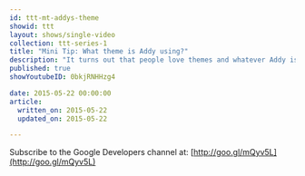 ```yaml
---
id: ttt-mt-addys-theme
showid: ttt
layout: shows/single-video
collection: ttt-series-1
title: "Mini Tip: What theme is Addy using?"
description: "It turns out that people love themes and whatever Addy is using for Sublime, people love it!  So you have to ask yourself, do you know what theme he’s using?"
published: true
showYoutubeID: 0bkjRNHHzg4

date: 2015-05-22 00:00:00
article:
  written_on: 2015-05-22
  updated_on: 2015-05-22

---
```


Subscribe to the Google Developers channel at: [http://goo.gl/mQyv5L](http://goo.gl/mQyv5L)
